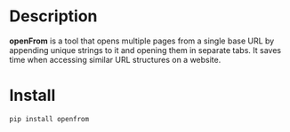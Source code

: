 # Description
**openFrom** is a tool that opens multiple pages from a single base URL by appending unique strings to it and opening them in separate tabs. It saves time when accessing similar URL structures on a website.
# Install
`pip install openfrom`

